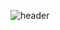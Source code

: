 ![header](https://capsule-render.vercel.app/api?type=waving&fontAlignY=16&height=270&color=timeGradient&animation=fadeIn&fontSize=42&text=Aste%20Ploug%20Henriksen-nl-Software%20Engineer%20|%20Full-Stack%20&desc=/%20AH-steh%20PLAU%20HEN-rik-sen%20/&descAlignY=28)




<!--

**aste/aste** is a ✨ _special_ ✨ repository because its `README.md` (this file) appears on your GitHub profile.

Here are some ideas to get you started:

- 🔭 I’m currently working on ...
- 🌱 I’m currently learning ...
- 👯 I’m looking to collaborate on ...
- 🤔 I’m looking for help with ...
- 💬 Ask me about ...
- 📫 How to reach me: ...
- 😄 Pronouns: ...
- ⚡ Fun fact: ...
-->
